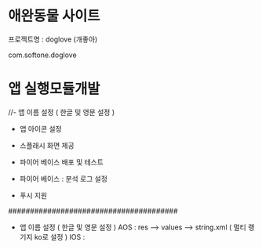 

# 애완동물 사이트
프로젝트명 : doglove (개좋아)

com.softone.doglove

# 앱 실행모듈개발
//- 앱 이름 설정 ( 한글 및 영문 설정 )
- 앱 아이콘 설정
- 스플래시 화면 제공
 

- 파이어 베이스 배포 및 테스트
- 파이어 베이스 : 분석 로그 설정
- 푸시 지원



#######################################
- 앱 이름 설정 ( 한글 및 영문 설정 )
 AOS : res --> values --> string.xml ( 멀티 랭기지 ko로 설정 )
 IOS : 